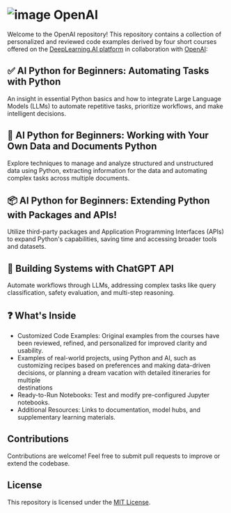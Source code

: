 # ![image](https://github.com/user-attachments/assets/35f315f5-15fb-4236-9f1d-9ee2554b7d56) OpenAI
Welcome to the OpenAI repository! This repository contains  a collection of personalized  and reviewed code examples derived by four short courses offered on the [DeepLearning.AI platform](https://www.deeplearning.ai/) in collaboration with [OpenAI](https://openai.com/):

## ✅ AI Python for Beginners: Automating Tasks with Python    
An insight in essential Python basics and how to integrate Large Language Models (LLMs) to automate repetitive tasks, prioritize workflows, and make intelligent decisions.

## 📂 AI Python for Beginners: Working with Your Own Data and Documents Python
Explore techniques to manage and analyze structured and unstructured data using Python, extracting information for the data and automating complex tasks across multiple documents. 

## 📦 AI Python for Beginners: Extending Python with Packages and APIs!
Utilize third-party packages and Application Programming Interfaces (APIs) to expand Python's capabilities, saving time and accessing broader tools and datasets.

## 🤖 Building Systems with ChatGPT API 
Automate workflows through LLMs, addressing complex tasks like query classification, safety evaluation, and multi-step reasoning.


## ❓ What's Inside
  - Customized Code Examples: Original examples from the courses have been reviewed, refined, and personalized for improved clarity and usability.
  - Examples of real-world projects, using Python and AI, such as customizing recipes based on preferences and making data-driven decisions, or planning a dream vacation with detailed itineraries for multiple  
    destinations
  - Ready-to-Run Notebooks: Test and modify pre-configured Jupyter notebooks.
  - Additional Resources: Links to documentation, model hubs, and supplementary learning materials.
 
## Contributions  
Contributions are welcome! Feel free to submit pull requests to improve or extend the codebase.

## License  
This repository is licensed under the [MIT License](https://opensource.org/license/MIT).

